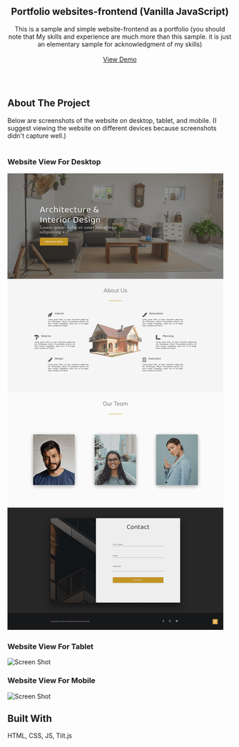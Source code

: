 <p align="center">
  <h2 align="center">Portfolio websites-frontend (Vanilla JavaScript)</h2>

  <p align="center">
    This is a sample and simple website-frontend as a portfolio (you should note that My skills and experience are much more than this sample. it is just an elementary sample for acknowledgment of my skills)
    <br/>
    <br/>
    <a href="https://architect-website-portfolio-frontend.netlify.app">View Demo</a>
  </p>
</p>

<br>
<br>

## About The Project

Below are screenshots of the website on desktop, tablet, and mobile. (I suggest viewing the website on different devices because screenshots didn't capture well.)
<br>
<br>

<h3 style="font-weight: bold;"> Website View For Desktop</h3>

![Screen Shot](<./screenshots/screenshot(Desktop).png>)
<br>

<h3 style="font-weight: bold;"> Website View For Tablet</h3>

![Screen Shot](<./screenshots/screenshot(iPad).png>)
<br>

<h3 style="font-weight: bold;"> Website View For Mobile</h3>

![Screen Shot](<./screenshots/screenshot(Samsung%20Galaxy%20S20%20Ultra).png>)

## Built With

HTML, CSS, JS, Tilt.js
